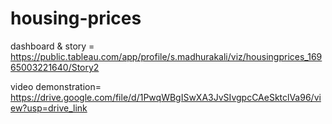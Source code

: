 # housing-prices

dashboard & story = https://public.tableau.com/app/profile/s.madhurakali/viz/housingprices_16965003221640/Story2

video demonstration= https://drive.google.com/file/d/1PwqWBgISwXA3JvSIvgpcCAeSktclVa96/view?usp=drive_link
